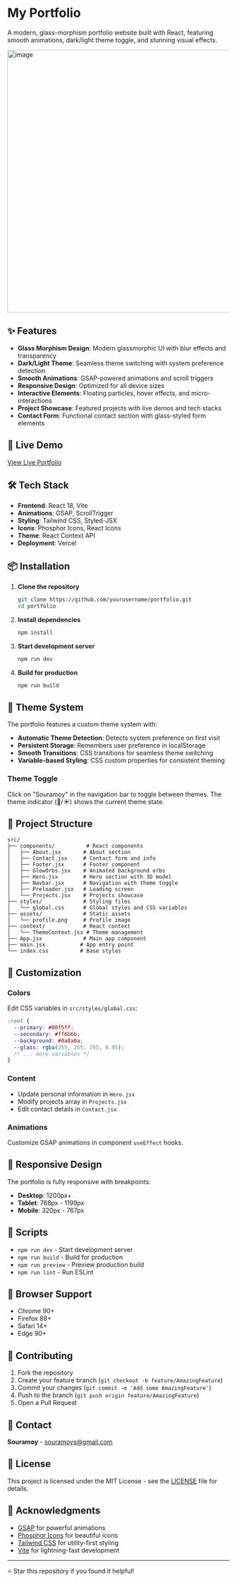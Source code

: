 # My Portfolio

A modern, glass-morphism portfolio website built with React, featuring smooth animations, dark/light theme toggle, and stunning visual effects.

<img width="1352" height="596" alt="image" src="https://github.com/user-attachments/assets/e3ff4f7d-086b-4c12-992d-b8d4f1760f7a" />


## ✨ Features

- **Glass Morphism Design**: Modern glassmorphic UI with blur effects and transparency
- **Dark/Light Theme**: Seamless theme switching with system preference detection
- **Smooth Animations**: GSAP-powered animations and scroll triggers
- **Responsive Design**: Optimized for all device sizes
- **Interactive Elements**: Floating particles, hover effects, and micro-interactions
- **Project Showcase**: Featured projects with live demos and tech stacks
- **Contact Form**: Functional contact section with glass-styled form elements

## 🚀 Live Demo

[View Live Portfolio](https://your-portfolio-url.vercel.app)

## 🛠️ Tech Stack

- **Frontend**: React 18, Vite
- **Animations**: GSAP, ScrollTrigger
- **Styling**: Tailwind CSS, Styled-JSX
- **Icons**: Phosphor Icons, React Icons
- **Theme**: React Context API
- **Deployment**: Vercel

## 📦 Installation

1. **Clone the repository**
   ```bash
   git clone https://github.com/yourusername/portfolio.git
   cd portfolio
   ```

2. **Install dependencies**
   ```bash
   npm install
   ```

3. **Start development server**
   ```bash
   npm run dev
   ```

4. **Build for production**
   ```bash
   npm run build
   ```

## 🎨 Theme System

The portfolio features a custom theme system with:

- **Automatic Theme Detection**: Detects system preference on first visit
- **Persistent Storage**: Remembers user preference in localStorage
- **Smooth Transitions**: CSS transitions for seamless theme switching
- **Variable-based Styling**: CSS custom properties for consistent theming

### Theme Toggle

Click on "Souramoy" in the navigation bar to toggle between themes. The theme indicator (🌙/☀️) shows the current theme state.



## 📁 Project Structure

```
src/
├── components/          # React components
│   ├── About.jsx       # About section
│   ├── Contact.jsx     # Contact form and info
│   ├── Footer.jsx      # Footer component
│   ├── GlowOrbs.jsx    # Animated background orbs
│   ├── Hero.jsx        # Hero section with 3D model
│   ├── Navbar.jsx      # Navigation with theme toggle
│   ├── Preloader.jsx   # Loading screen
│   └── Projects.jsx    # Projects showcase
├── styles/             # Styling files
│   └── global.css      # Global styles and CSS variables
├── assets/             # Static assets
│   └── profile.png     # Profile image
├── context/            # React context
│   └── ThemeContext.jsx # Theme management
├── App.jsx             # Main app component
├── main.jsx           # App entry point
└── index.css          # Base styles
```

## 🎨 Customization

### Colors
Edit CSS variables in `src/styles/global.css`:

```css
:root {
  --primary: #00f5ff;
  --secondary: #ff6b6b;
  --background: #0a0a0a;
  --glass: rgba(255, 255, 255, 0.05);
  /* ... more variables */
}
```

### Content
- Update personal information in `Hero.jsx`
- Modify projects array in `Projects.jsx`
- Edit contact details in `Contact.jsx`

### Animations
Customize GSAP animations in component `useEffect` hooks.

## 📱 Responsive Design

The portfolio is fully responsive with breakpoints:
- **Desktop**: 1200px+
- **Tablet**: 768px - 1199px
- **Mobile**: 320px - 767px

## 🔧 Scripts

- `npm run dev` - Start development server
- `npm run build` - Build for production
- `npm run preview` - Preview production build
- `npm run lint` - Run ESLint

## 📄 Browser Support

- Chrome 90+
- Firefox 88+
- Safari 14+
- Edge 90+

## 🤝 Contributing

1. Fork the repository
2. Create your feature branch (`git checkout -b feature/AmazingFeature`)
3. Commit your changes (`git commit -m 'Add some AmazingFeature'`)
4. Push to the branch (`git push origin feature/AmazingFeature`)
5. Open a Pull Request

## 📧 Contact

**Souramoy** - [souramoys@gmail.com](mailto:souramoys@gmail.com)



## 📝 License

This project is licensed under the MIT License - see the [LICENSE](LICENSE) file for details.

## 🙏 Acknowledgments

- [GSAP](https://greensock.com/) for powerful animations
- [Phosphor Icons](https://phosphoricons.com/) for beautiful icons
- [Tailwind CSS](https://tailwindcss.com/) for utility-first styling
- [Vite](https://vitejs.dev/) for lightning-fast development

---

⭐ Star this repository if you found it helpful!
